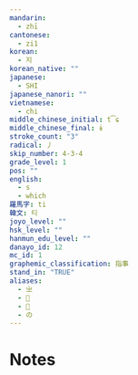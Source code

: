 ```yaml
---
mandarin:
  - zhī
cantonese:
  - zi1
korean:
  - 지
korean_native: ""
japanese:
  - SHI
japanese_nanori: ""
vietnamese:
  - chi
middle_chinese_initial: t͡ɕ
middle_chinese_final: ɨ
stroke_count: "3"
radical: 丿
skip_number: 4-3-4
grade_level: 1
pos: ""
english:
  - s
  - which
羅馬字: ti
韓文: 티
joyo_level: ""
hsk_level: ""
hanmun_edu_level: ""
danayo_id: 12
mc_id: 1
graphemic_classification: 指事
stand_in: "TRUE"
aliases:
  - 㞢
  - 𠔇
  - 𡳿
  - の
---
```


# Notes
